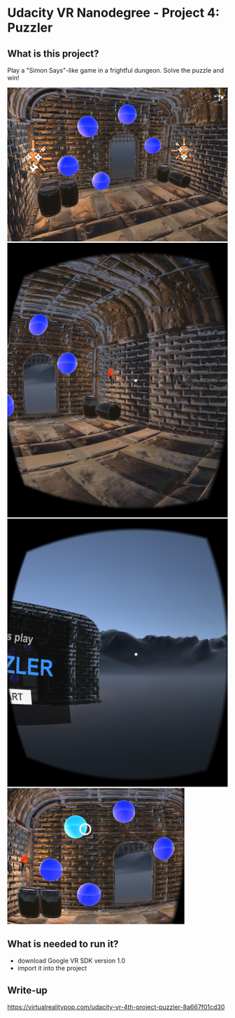 # Udacity VR Nanodegree - Project 4: Puzzler

## What is this project?
Play a "Simon Says"-like game in a frightful dungeon. Solve the puzzle and win!

![Screenshot](/Screenshots/projeto-4-00-splash-screenshot.png)
![Screenshot](/Screenshots/projeto-4-04-medieval-barrels.png)
![Screenshot](/Screenshots/projeto-4-05-mountains.png)
![Screenshot](/Screenshots/projeto-4-07-focused-orb.png)

## What is needed to run it?
- download Google VR SDK version 1.0
- import it into the project

## Write-up
https://virtualrealitypop.com/udacity-vr-4th-project-puzzler-8a667f01cd30